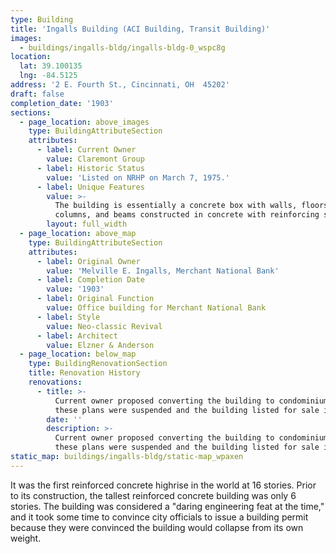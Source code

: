 ```yaml
---
type: Building
title: 'Ingalls Building (ACI Building, Transit Building)'
images:
  - buildings/ingalls-bldg/ingalls-bldg-0_wspc8g
location:
  lat: 39.100135
  lng: -84.5125
address: '2 E. Fourth St., Cincinnati, OH  45202'
draft: false
completion_date: '1903'
sections:
  - page_location: above_images
    type: BuildingAttributeSection
    attributes:
      - label: Current Owner
        value: Claremont Group
      - label: Historic Status
        value: 'Listed on NRHP on March 7, 1975.'
      - label: Unique Features
        value: >-
          The building is essentially a concrete box with walls, floors,
          columns, and beams constructed in concrete with reinforcing steel.
        layout: full_width
  - page_location: above_map
    type: BuildingAttributeSection
    attributes:
      - label: Original Owner
        value: 'Melville E. Ingalls, Merchant National Bank'
      - label: Completion Date
        value: '1903'
      - label: Original Function
        value: Office building for Merchant National Bank
      - label: Style
        value: Neo-classic Revival
      - label: Architect
        value: Elzner & Anderson
  - page_location: below_map
    type: BuildingRenovationSection
    title: Renovation History
    renovations:
      - title: >-
          Current owner proposed converting the building to condominiums, but
          these plans were suspended and the building listed for sale in 2015.
        date: ''
        description: >-
          Current owner proposed converting the building to condominiums, but
          these plans were suspended and the building listed for sale in 2015.
static_map: buildings/ingalls-bldg/static-map_wpaxen
---
```


It was the first reinforced concrete highrise in the world at 16 stories. Prior to its construction, the tallest reinforced concrete building was only 6 stories. The building was considered a "daring engineering feat at the time," and it took some time to convince city officials to issue a building permit because they were convinced the building would collapse from its own weight.

